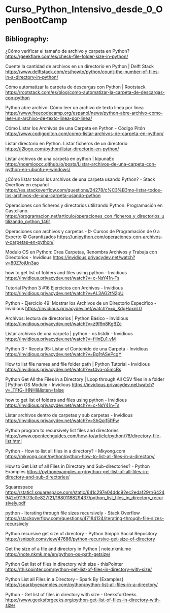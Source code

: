 # Curso_Python_Intensivo_desde_0_OpenBootCamp
## Bibliography:


¿Cómo verificar el tamaño de archivo y carpeta en Python?
https://geekflare.com/es/check-file-folder-size-in-python/

Cuente la cantidad de archivos en un directorio en Python | Delft Stack
https://www.delftstack.com/es/howto/python/count-the-number-of-files-in-a-directory-in-python/

Cómo automatizar la carpeta de descargas con Python | Rootstack
https://rootstack.com/es/blog/como-automatizar-la-carpeta-de-descargas-con-python

Python abre archivo: Cómo leer un archivo de texto línea por línea
https://www.freecodecamp.org/espanol/news/python-abre-archivo-como-leer-un-archivo-de-texto-linea-por-linea/

Cómo Listar los Archivos de una Carpeta en Python - Código Pitón
https://www.codigopiton.com/como-listar-archivos-de-carpeta-en-python/

Listar directorio en Python. Listar ficheros de un directorio
https://j2logo.com/python/listar-directorio-en-python/

Listar archivos de una carpeta en python | kipunaEc
https://noemioocc.github.io/posts/Listar-archivos-de-una-carpeta-con-python-en-ubuntu-y-windows/

¿Cómo listar todos los archivos de una carpeta usando Python? - Stack Overflow en español
https://es.stackoverflow.com/questions/24278/c%C3%B3mo-listar-todos-los-archivos-de-una-carpeta-usando-python

Operaciones con ficheros y directorios utilizando Python. Programación en Castellano.
https://programacion.net/articulo/operaciones_con_ficheros_y_directorios_utilizando_python_1461

Operaciones con archivos y carpetas - ▷ Cursos de Programación de 0 a Experto © Garantizados
https://unipython.com/operaciones-con-archivos-y-carpetas-en-python/

Módulo OS en Python: Crea Carpetas, Renombra Archivos y Trabaja con Directorios - Invidious
https://invidious.privacydev.net/watch?v=80Z7ojUn3ao

how to get list of folders and files using python - Invidious
https://invidious.privacydev.net/watch?v=c-NsY41n-Ts

Tutorial Python 3 #16 Ejercicios con Archivos - Invidious
https://invidious.privacydev.net/watch?v=AL3AG2tN2pU

Python - Ejercicio 49: Mostrar los Archivos de un Directorio Específico - Invidious
https://invidious.privacydev.net/watch?v=x_XdgHoxnL0

Archivos: lectura de directorios | Python Básico - Invidious
https://invidious.privacydev.net/watch?v=z9f9n8KgBZc

Listar archivos de una carpeta | python - os.listdir - Invidious
https://invidious.privacydev.net/watch?v=fiilnEu1_vM

Python 3 - Receta 95: Listar el Contenido de una Carpeta - Invidious
https://invidious.privacydev.net/watch?v=Bg1tASePcgY

How to list file names and file folder path | Python Tutorial - Invidious
https://invidious.privacydev.net/watch?v=t4va-o5mcBs

Python Get All the Files in a Directory | Loop through All CSV files in a folder | Python OS Module - Invidious
https://invidious.privacydev.net/watch?v=_TFtG-lHNHI&listen=false

how to get list of folders and files using python - Invidious
https://invidious.privacydev.net/watch?v=c-NsY41n-Ts

Listar archivos dentro de carpetas y sub carpetas - Invidious
https://invidious.privacydev.net/watch?v=ShQojf5l1Fw


Python program to recursively list files and directories
https://www.opentechguides.com/how-to/article/python/78/directory-file-list.html

Python - How to list all files in a directory? - Mkyong.com
https://mkyong.com/python/python-how-to-list-all-files-in-a-directory/

How to Get List of all Files in Directory and Sub-directories? - Python Examples
https://pythonexamples.org/python-get-list-of-all-files-in-directory-and-sub-directories/

Squarespace 
https://static1.squarespace.com/static/641c297e04ddc92ec2edaf29/t/6424942c9119f73c0e827f21/1680118829437/python_list_files_in_directory_recursively.pdf

python - Iterating through file sizes recursively - Stack Overflow
https://stackoverflow.com/questions/47184124/iterating-through-file-sizes-recursively

Python recursive get size of directory - Python Snipplr Social Repository
https://snipplr.com/view/47686/python-recursive-get-size-of-directory

Get the size of a file and directory in Python | note.nkmk.me
https://note.nkmk.me/en/python-os-path-getsize/

Python Get list of files in directory with size - thisPointer
https://thispointer.com/python-get-list-of-files-in-directory-with-size/

Python List all Files in a Directory - Spark By {Examples}
https://sparkbyexamples.com/python/python-list-all-files-in-a-directory/

Python - Get list of files in directory with size - GeeksforGeeks
https://www.geeksforgeeks.org/python-get-list-of-files-in-directory-with-size/


